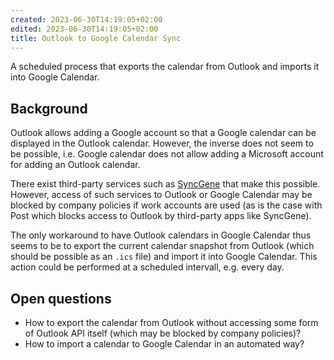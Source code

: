 ```yaml
---
created: 2023-06-30T14:19:05+02:00
edited: 2023-06-30T14:19:05+02:00
title: Outlook to Google Calendar Sync
---
```


A scheduled process that exports the calendar from Outlook and imports it into Google Calendar.

## Background

Outlook allows adding a Google account so that a Google calendar can be displayed in the Outlook calendar. However, the inverse does not seem to be possible, i.e. Google calendar does not allow adding a Microsoft account for adding an Outlook calendar.

There exist third-party services such as [SyncGene](https://www.syncgene.com/) that make this possible. However, access of such services to Outlook or Google Calendar may be blocked by company policies if work accounts are used (as is the case with Post which blocks access to Outlook by third-party apps like SyncGene).

The only workaround to have Outlook calendars in Google Calendar thus seems to be to export the current calendar snapshot from Outlook (which should be possible as an `.ics` file) and import it into Google Calendar. This action could be performed at a scheduled intervall, e.g. every day.

## Open questions

- How to export the calendar from Outlook without accessing some form of Outlook API itself (which may be blocked by company policies)?
- How to import a calendar to Google Calendar in an automated way?
